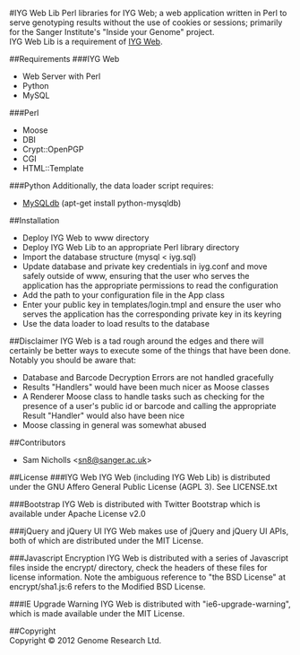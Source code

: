 #IYG Web Lib
Perl libraries for IYG Web; a web application written in Perl to serve genotyping results without the use of cookies or sessions; primarily for the Sanger Institute's "Inside your Genome" project.
<br />IYG Web Lib is a requirement of <a href="https://github.com/SamStudio8/IYG-Web.git">IYG Web</a>.

##Requirements
###IYG Web
* Web Server with Perl
* Python
* MySQL

###Perl
* Moose
* DBI
* Crypt::OpenPGP
* CGI
* HTML::Template

###Python
Additionally, the data loader script requires:
* <a href="http://sourceforge.net/projects/mysql-python/">MySQLdb</a> (apt-get install python-mysqldb)

##Installation
* Deploy IYG Web to www directory
* Deploy IYG Web Lib to an appropriate Perl library directory
* Import the database structure (mysql < iyg.sql)
* Update database and private key credentials in iyg.conf and move safely outside of www, ensuring that the user who serves the application has the appropriate permissions to read the configuration
* Add the path to your configuration file in the App class
* Enter your public key in templates/login.tmpl and ensure the user who serves the application has the corresponding private key in its keyring
* Use the data loader to load results to the database

##Disclaimer
IYG Web is a tad rough around the edges and there will certainly be better ways to execute some of the things that have been done.
Notably you should be aware that:

* Database and Barcode Decryption Errors are not handled gracefully
* Results "Handlers" would have been much nicer as Moose classes
* A Renderer Moose class to handle tasks such as checking for the presence of a user's public id or barcode and calling the appropriate Result "Handler" would also have been nice
* Moose classing in general was somewhat abused

##Contributors                                                                
* Sam Nicholls &lt;sn8@sanger.ac.uk&gt;                                        
                                                                               
##License
###IYG Web
IYG Web (including IYG Web Lib) is distributed under the GNU Affero General Public License (AGPL 3).
See LICENSE.txt

###Bootstrap
IYG Web is distributed with Twitter Bootstrap which is available under Apache License v2.0

###jQuery and jQuery UI
IYG Web makes use of jQuery and jQuery UI APIs, both of which are distributed under the MIT License.

###Javascript Encryption
IYG Web is distributed with a series of Javascript files inside the encrypt/ directory, check the headers of these files for license information.
Note the ambiguous reference to "the BSD License" at encrypt/sha1.js:6 refers to the Modified BSD License.

###IE Upgrade Warning
IYG Web is distributed with "ie6-upgrade-warning", which is made available under the MIT License.

##Copyright                                                                   
Copyright &copy; 2012 Genome Research Ltd. 
